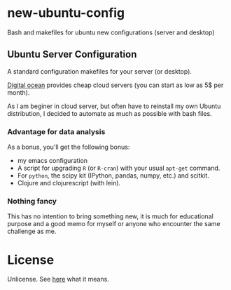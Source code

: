 # new-ubuntu-config
Bash and makefiles for ubuntu new configurations (server and desktop)

## Ubuntu Server Configuration

A standard configuration makefiles for your server (or desktop).

[Digital ocean](https://www.digitalocean.com/?refcode=b86bf62163aa) provides
cheap cloud servers (you can start as low as 5$ per month).

As I am beginer in cloud server, but often have to reinstall my own Ubuntu
distribution, I decided to automate as much as possible with bash files. 

### Advantage for data analysis

As a bonus, you'll get the following bonus: 
+ my emacs configuration
+ A script for upgrading `R` (or `R-cran`) with your usual `apt-get` command.
+ For `python`, the  scipy kit (IPython, pandas, numpy, etc.) and scitkit.
+ Clojure and clojurescript (with lein).

### Nothing fancy

This has no intention to bring something new, it is much for educational purpose
and a good memo for myself or anyone who encounter the same challenge as me.

# License

Unlicense. See [here](http://choosealicense.com/licenses/) what it means.
